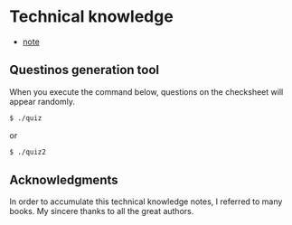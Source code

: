 # Technical knowledge

- [note](./note/README.md)


## Questinos generation tool

When you execute the command below, questions on the checksheet will appear randomly.

```sh
$ ./quiz
```

or

```sh
$ ./quiz2
```


## Acknowledgments

In order to accumulate this technical knowledge notes, I referred to many books. My sincere thanks to all the great authors.
